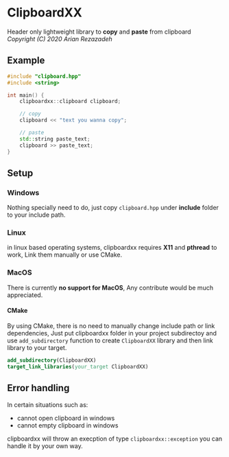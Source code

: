 # ClipboardXX
Header only lightweight library to **copy** and **paste** from clipboard  
*Copyright (C) 2020 Arian Rezazadeh*

## Example
```C++
#include "clipboard.hpp"
#include <string>

int main() {
    clipboardxx::clipboard clipboard;

    // copy
    clipboard‌ << "text you wanna copy";

    // paste
    std::string paste_text;
    clipboard >> paste_text;
}
```

## Setup

### Windows
Nothing specially need to do, just copy `clipboard.hpp` under **include** folder to your include path.

### Linux
in linux based operating systems, clipboardxx requires **X11** and **pthread** to work, Link them manually or use CMake. 

### MacOS
There is currently **no support for MacOS**, Any contribute would be much appreciated.

#### CMake
By using CMake, there is no need to manually change include path or link dependencies, Just put clipboardxx folder in your project subdirectoy and use `add_subdirectory` function to create `ClipboardXX` library and then link library to your target.
```cmake
add_subdirectory(ClipboardXX)
target_link_libraries(your_target ClipboardXX)
```
## Error handling
In certain situations such as:  
- cannot open clipboard in windows
- cannot empty clipboard in windows

clipboardxx will throw an execption of type `clipboardxx::exception` you can handle it by your own way.